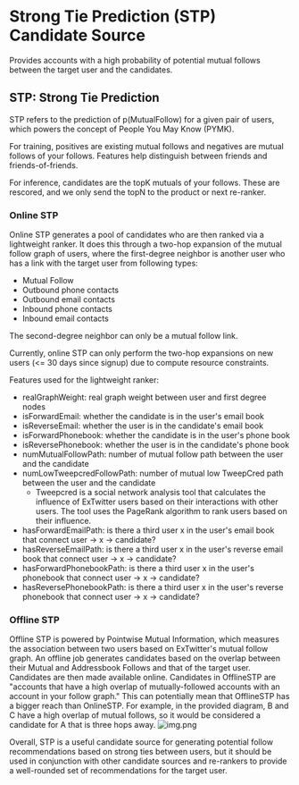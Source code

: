 # Strong Tie Prediction (STP) Candidate Source
Provides accounts with a high probability of potential mutual follows between the target user and the candidates.

## STP: Strong Tie Prediction
STP refers to the prediction of p(MutualFollow) for a given pair of users, which powers the concept of People You May Know (PYMK).

For training, positives are existing mutual follows and negatives are mutual follows of your follows. Features help distinguish between friends and friends-of-friends.

For inference, candidates are the topK mutuals of your follows. These are rescored, and we only send the topN to the product or next re-ranker.


### Online STP
Online STP generates a pool of candidates who are then ranked via a lightweight ranker.
It does this through a two-hop expansion of the mutual follow graph of users, where the first-degree neighbor is another user who has a link with the target user from following types:
* Mutual Follow
* Outbound phone contacts
* Outbound email contacts
* Inbound phone contacts
* Inbound email contacts

The second-degree neighbor can only be a mutual follow link.

Currently, online STP can only perform the two-hop expansions on new users (<= 30 days since signup) due to compute resource constraints.

Features used for the lightweight ranker:
* realGraphWeight: real graph weight between user and first degree nodes
* isForwardEmail: whether the candidate is in the user's email book
* isReverseEmail: whether the user is in the candidate's email book
* isForwardPhonebook: whether the candidate is in the user's phone book
* isReversePhonebook: whether the user is in the candidate's phone book
* numMutualFollowPath: number of mutual follow path between the user and the candidate
* numLowTweepcredFollowPath: number of mutual low TweepCred path between the user and the candidate
  * Tweepcred is a social network analysis tool that calculates the influence of ExTwitter users based on their interactions with other users. The tool uses the PageRank algorithm to rank users based on their influence.
* hasForwardEmailPath: is there a third user x in the user's email book that connect user -> x -> candidate?
* hasReverseEmailPath: is there a third user x in the user's reverse email book that connect user -> x -> candidate?
* hasForwardPhonebookPath: is there a third user x in the user's phonebook that connect user -> x -> candidate?
* hasReversePhonebookPath: is there a third user x in the user's reverse phonebook that connect user -> x -> candidate?

### Offline STP
Offline STP  is powered by Pointwise Mutual Information, which measures the association between two users based on ExTwitter's mutual follow graph.
An offline job generates candidates based on the overlap between their Mutual and Addressbook Follows and that of the target user. Candidates are then made available online.
Candidates in OfflineSTP are "accounts that have a high overlap of mutually-followed accounts with an account in your follow graph."
This can potentially mean that OfflineSTP has a bigger reach than OnlineSTP.
For example, in the provided diagram, B and C have a high overlap of mutual follows, so it would be considered a candidate for A that is three hops away.
![img.png](img.png)

Overall, STP is a useful candidate source for generating potential follow recommendations based on strong ties between users, but it should be used in conjunction with other candidate sources and re-rankers to provide a well-rounded set of recommendations for the target user.
